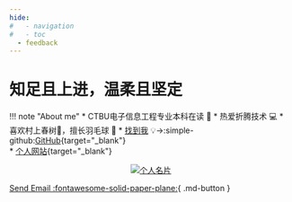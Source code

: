 ```yaml
---
hide:
#   - navigation
#   - toc
  - feedback
---
```


# 知足且上进，温柔且坚定
!!! note "About me"
    * CTBU电子信息工程专业本科在读  :star2:
    * 热爱折腾技术 :computer:
    * 喜欢村上春树📖，擅长羽毛球 :badminton:
    * [找到我](https://github.com/Wcowin) &#x1F4A1;→:simple-github:[GitHub](https://github.com/Wcowin){target="_blank"}  
    * [个人网站](http://wcowin.work/){target="_blank"}

<!-- ![](https://cn.mcecy.com/image/20221229/67d6c67f951fe04606acc08a1e77a81e.png) -->
<!-- [![Anurag's GitHub stats](https://github-readme-stats.vercel.app/api?username=Wcowin)](https://github.com/anuraghazra/github-readme-stats)   -->
<p align="center">
  
  <a href="https://muselink.cc/Wcowin" target="_blank">
    <img src="https://cn.mcecy.com/image/20221229/67d6c67f951fe04606acc08a1e77a81e.png" alt="个人名片">
  </a>
</p>

[Send Email :fontawesome-solid-paper-plane:](mailto:<1135801806@qq.com>){ .md-button }

